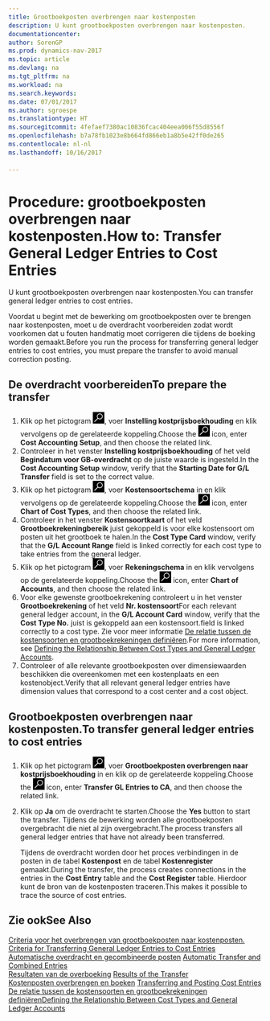 ```yaml
---
title: Grootboekposten overbrengen naar kostenposten
description: U kunt grootboekposten overbrengen naar kostenposten.
documentationcenter: 
author: SorenGP
ms.prod: dynamics-nav-2017
ms.topic: article
ms.devlang: na
ms.tgt_pltfrm: na
ms.workload: na
ms.search.keywords: 
ms.date: 07/01/2017
ms.author: sgroespe
ms.translationtype: HT
ms.sourcegitcommit: 4fefaef7380ac10836fcac404eea006f55d8556f
ms.openlocfilehash: b7a78fb1023e8b664fd866eb1a8b5e42ff0de265
ms.contentlocale: nl-nl
ms.lasthandoff: 10/16/2017

---
```

# <a name="how-to-transfer-general-ledger-entries-to-cost-entries"></a><span data-ttu-id="ca664-103">Procedure: grootboekposten overbrengen naar kostenposten.</span><span class="sxs-lookup"><span data-stu-id="ca664-103">How to: Transfer General Ledger Entries to Cost Entries</span></span>
<span data-ttu-id="ca664-104">U kunt grootboekposten overbrengen naar kostenposten.</span><span class="sxs-lookup"><span data-stu-id="ca664-104">You can transfer general ledger entries to cost entries.</span></span>  

<span data-ttu-id="ca664-105">Voordat u begint met de bewerking om grootboekposten over te brengen naar kostenposten, moet u de overdracht voorbereiden zodat wordt voorkomen dat u fouten handmatig moet corrigeren die tijdens de boeking worden gemaakt.</span><span class="sxs-lookup"><span data-stu-id="ca664-105">Before you run the process for transferring general ledger entries to cost entries, you must prepare the transfer to avoid manual correction posting.</span></span>  

## <a name="to-prepare-the-transfer"></a><span data-ttu-id="ca664-106">De overdracht voorbereiden</span><span class="sxs-lookup"><span data-stu-id="ca664-106">To prepare the transfer</span></span>  

1.  <span data-ttu-id="ca664-107">Klik op het pictogram ![Zoeken naar pagina of rapport](media/ui-search/search_small.png "pictogram Zoeken naar pagina of rapport"), voer **Instelling kostprijsboekhouding** en klik vervolgens op de gerelateerde koppeling.</span><span class="sxs-lookup"><span data-stu-id="ca664-107">Choose the ![Search for Page or Report](media/ui-search/search_small.png "Search for Page or Report icon") icon, enter **Cost Accounting Setup**, and then choose the related link.</span></span>  
2.  <span data-ttu-id="ca664-108">Controleer in het venster **Instelling kostprijsboekhouding** of het veld **Begindatum voor GB-overdracht** op de juiste waarde is ingesteld.</span><span class="sxs-lookup"><span data-stu-id="ca664-108">In the **Cost Accounting Setup** window, verify that the **Starting Date for G/L Transfer** field is set to the correct value.</span></span>  
3.  <span data-ttu-id="ca664-109">Klik op het pictogram ![Zoeken naar pagina of rapport](media/ui-search/search_small.png "pictogram Zoeken naar pagina of rapport"), voer **Kostensoortschema** in en klik vervolgens op de gerelateerde koppeling.</span><span class="sxs-lookup"><span data-stu-id="ca664-109">Choose the ![Search for Page or Report](media/ui-search/search_small.png "Search for Page or Report icon") icon, enter **Chart of Cost Types**, and then choose the related link.</span></span>  
4.  <span data-ttu-id="ca664-110">Controleer in het venster **Kostensoortkaart** of het veld **Grootboekrekeningbereik** juist gekoppeld is voor elke kostensoort om posten uit het grootboek te halen.</span><span class="sxs-lookup"><span data-stu-id="ca664-110">In the **Cost Type Card** window, verify that the **G/L Account Range** field is linked correctly for each cost type to take entries from the general ledger.</span></span>  
5.  <span data-ttu-id="ca664-111">Klik op het pictogram ![Zoeken naar pagina of rapport](media/ui-search/search_small.png "pictogram Zoeken naar pagina of rapport"), voer **Rekeningschema** in en klik vervolgens op de gerelateerde koppeling.</span><span class="sxs-lookup"><span data-stu-id="ca664-111">Choose the ![Search for Page or Report](media/ui-search/search_small.png "Search for Page or Report icon") icon, enter **Chart of Accounts**, and then choose the related link.</span></span>  
6.  <span data-ttu-id="ca664-112">Voor elke gewenste grootboekrekening controleert u in het venster **Grootboekrekening** of het veld **Nr. kostensoort**</span><span class="sxs-lookup"><span data-stu-id="ca664-112">For each relevant general ledger account, in the **G/L Account Card** window, verify that the **Cost Type No.**</span></span> <span data-ttu-id="ca664-113">juist is gekoppeld aan een kostensoort.</span><span class="sxs-lookup"><span data-stu-id="ca664-113">field is linked correctly to a cost type.</span></span> <span data-ttu-id="ca664-114">Zie voor meer informatie [De relatie tussen de kostensoorten en grootboekrekeningen definiëren](finance-defining-the-relationship-between-cost-types-and-general-ledger-accounts.md).</span><span class="sxs-lookup"><span data-stu-id="ca664-114">For more information, see [Defining the Relationship Between Cost Types and General Ledger Accounts](finance-defining-the-relationship-between-cost-types-and-general-ledger-accounts.md).</span></span>  
7.  <span data-ttu-id="ca664-115">Controleer of alle relevante grootboekposten over dimensiewaarden beschikken die overeenkomen met een kostenplaats en een kostenobject.</span><span class="sxs-lookup"><span data-stu-id="ca664-115">Verify that all relevant general ledger entries have dimension values that correspond to a cost center and a cost object.</span></span>  

## <a name="to-transfer-general-ledger-entries-to-cost-entries"></a><span data-ttu-id="ca664-116">Grootboekposten overbrengen naar kostenposten.</span><span class="sxs-lookup"><span data-stu-id="ca664-116">To transfer general ledger entries to cost entries</span></span>  
1.  <span data-ttu-id="ca664-117">Klik op het pictogram ![Zoeken naar pagina of rapport](media/ui-search/search_small.png "pictogram Zoeken naar pagina of rapport"), voer **Grootboekposten overbrengen naar kostprijsboekhouding** in en klik op de gerelateerde koppeling.</span><span class="sxs-lookup"><span data-stu-id="ca664-117">Choose the ![Search for Page or Report](media/ui-search/search_small.png "Search for Page or Report icon") icon, enter **Transfer GL Entries to CA**, and then choose the related link.</span></span>  
2.  <span data-ttu-id="ca664-118">Klik op **Ja** om de overdracht te starten.</span><span class="sxs-lookup"><span data-stu-id="ca664-118">Choose the **Yes** button to start the transfer.</span></span> <span data-ttu-id="ca664-119">Tijdens de bewerking worden alle grootboekposten overgebracht die niet al zijn overgebracht.</span><span class="sxs-lookup"><span data-stu-id="ca664-119">The process transfers all general ledger entries that have not already been transferred.</span></span>  

    <span data-ttu-id="ca664-120">Tijdens de overdracht worden door het proces verbindingen in de posten in de tabel **Kostenpost** en de tabel **Kostenregister** gemaakt.</span><span class="sxs-lookup"><span data-stu-id="ca664-120">During the transfer, the process creates connections in the entries in the **Cost Entry** table and the **Cost Register** table.</span></span> <span data-ttu-id="ca664-121">Hierdoor kunt de bron van de kostenposten traceren.</span><span class="sxs-lookup"><span data-stu-id="ca664-121">This makes it possible to trace the source of cost entries.</span></span>  

## <a name="see-also"></a><span data-ttu-id="ca664-122">Zie ook</span><span class="sxs-lookup"><span data-stu-id="ca664-122">See Also</span></span>  
 <span data-ttu-id="ca664-123">[Criteria voor het overbrengen van grootboekposten naar kostenposten.](finance-criteria-for-transferring-general-ledger-entries-to-cost-entries.md) </span><span class="sxs-lookup"><span data-stu-id="ca664-123">[Criteria for Transferring General Ledger Entries to Cost Entries](finance-criteria-for-transferring-general-ledger-entries-to-cost-entries.md) </span></span>  
 <span data-ttu-id="ca664-124">[Automatische overdracht en gecombineerde posten](finance-automatic-transfer-combined-entries.md) </span><span class="sxs-lookup"><span data-stu-id="ca664-124">[Automatic Transfer and Combined Entries](finance-automatic-transfer-combined-entries.md) </span></span>  
 <span data-ttu-id="ca664-125">[Resultaten van de overboeking](finance-results-of-the-transfer.md) </span><span class="sxs-lookup"><span data-stu-id="ca664-125">[Results of the Transfer](finance-results-of-the-transfer.md) </span></span>  
 <span data-ttu-id="ca664-126">[Kostenposten overbrengen en boeken](finance-transfer-and-post-cost-entries.md) </span><span class="sxs-lookup"><span data-stu-id="ca664-126">[Transferring and Posting Cost Entries](finance-transfer-and-post-cost-entries.md) </span></span>  
 [<span data-ttu-id="ca664-127">De relatie tussen de kostensoorten en grootboekrekeningen definiëren</span><span class="sxs-lookup"><span data-stu-id="ca664-127">Defining the Relationship Between Cost Types and General Ledger Accounts</span></span>](finance-defining-the-relationship-between-cost-types-and-general-ledger-accounts.md)   


